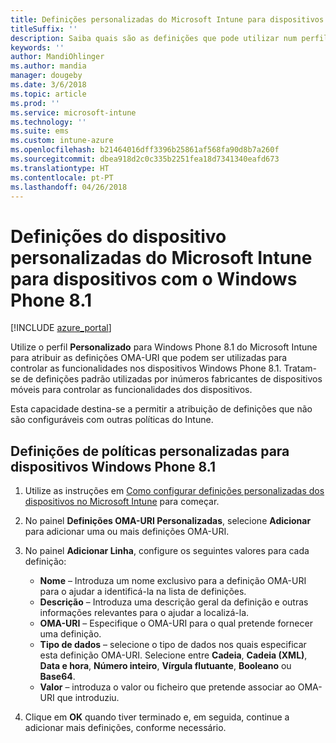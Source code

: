 ```yaml
---
title: Definições personalizadas do Microsoft Intune para dispositivos com o Windows Phone 8.1
titleSuffix: ''
description: Saiba quais são as definições que pode utilizar num perfil personalizado do Windows Phone 8.1.
keywords: ''
author: MandiOhlinger
ms.author: mandia
manager: dougeby
ms.date: 3/6/2018
ms.topic: article
ms.prod: ''
ms.service: microsoft-intune
ms.technology: ''
ms.suite: ems
ms.custom: intune-azure
ms.openlocfilehash: b21464016dff3396b25861af568fa90d8b7a260f
ms.sourcegitcommit: dbea918d2c0c335b2251fea18d7341340eafd673
ms.translationtype: HT
ms.contentlocale: pt-PT
ms.lasthandoff: 04/26/2018
---
```

# <a name="microsoft-intune-custom-device-settings-for-devices-running-windows-phone-81"></a>Definições do dispositivo personalizadas do Microsoft Intune para dispositivos com o Windows Phone 8.1

[!INCLUDE [azure_portal](./includes/azure_portal.md)]

Utilize o perfil **Personalizado** para Windows Phone 8.1 do Microsoft Intune para atribuir as definições OMA-URI que podem ser utilizadas para controlar as funcionalidades nos dispositivos Windows Phone 8.1. Tratam-se de definições padrão utilizadas por inúmeros fabricantes de dispositivos móveis para controlar as funcionalidades dos dispositivos.

Esta capacidade destina-se a permitir a atribuição de definições que não são configuráveis com outras políticas do Intune.

## <a name="custom-policy-settings-for-windows-phone-81-devices"></a>Definições de políticas personalizadas para dispositivos Windows Phone 8.1

1. Utilize as instruções em [Como configurar definições personalizadas dos dispositivos no Microsoft Intune](custom-settings-configure.md) para começar.
2. No painel **Definições OMA-URI Personalizadas**, selecione **Adicionar** para adicionar uma ou mais definições OMA-URI.
3. No painel **Adicionar Linha**, configure os seguintes valores para cada definição:
    - **Nome** – Introduza um nome exclusivo para a definição OMA-URI para o ajudar a identificá-la na lista de definições.
    - **Descrição** – Introduza uma descrição geral da definição e outras informações relevantes para o ajudar a localizá-la.
    - **OMA-URI** – Especifique o OMA-URI para o qual pretende fornecer uma definição.
    - **Tipo de dados** – selecione o tipo de dados nos quais especificar esta definição OMA-URI. Selecione entre **Cadeia**, **Cadeia (XML)**, **Data e hora**, **Número inteiro**, **Vírgula flutuante**, **Booleano** ou **Base64**.
    - **Valor** – introduza o valor ou ficheiro que pretende associar ao OMA-URI que introduziu.

4. Clique em **OK** quando tiver terminado e, em seguida, continue a adicionar mais definições, conforme necessário.
